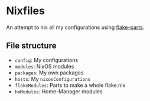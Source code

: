 # Nixfiles

An attempt to nix all my configurations using [flake-parts](https://github.com/hercules-ci/flake-parts).

## File structure

- `config`: My configurations
- `modules`: NixOS modules
- `packages`: My own packages
- `hosts`: My `nixosConfigurations`
- `flakeModules`: Parts to make a whole flake.nix
- `hmModules`: Home-Manager modules
